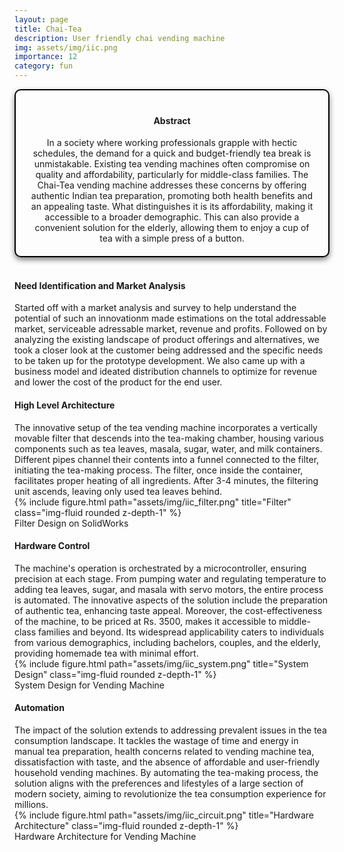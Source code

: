 ```yaml
---
layout: page
title: Chai-Tea
description: User friendly chai vending machine
img: assets/img/iic.png
importance: 12
category: fun
---
```



<head>
    <meta charset="UTF-8">
    <meta name="viewport" content="width=device-width, initial-scale=1.0">
    <style>
        .info-box {
            border: 2px solid #000000; /* Border color */
            padding: 20px; /* Padding inside the box */
            border-radius: 10px; /* Rounded corners */
            box-shadow: 0 4px 8px rgba(0, 0, 0, 0.5); /* Box shadow for a subtle lift */
            max-width: 800px; /* Maximum width of the box */
            text-align: center;
        }
        .info-box p {
            margin: 0; /* Remove default margin for better spacing */
        }
    </style>
</head>

<div class="info-box">
 <h4><b>Abstract</b></h4>
<p>
In a society where working professionals grapple with hectic schedules, the demand for a quick and budget-friendly tea break is unmistakable. Existing tea vending machines often compromise on quality and affordability, particularly for middle-class families. The Chai-Tea vending machine addresses these concerns by offering authentic Indian tea preparation, promoting both health benefits and an appealing taste. What distinguishes it is its affordability, making it accessible to a broader demographic. This can also provide a convenient solution for the elderly, allowing them to enjoy a cup of tea with a simple press of a button. 
</p></div> 
<br>


<h4>Need Identification and Market Analysis</h4>
Started off with a market analysis and survey to help understand the potential of such an innovationm made estimations on the total addressable market, serviceable adressable market, revenue and profits. Followed on by analyzing the existing landscape of product offerings and alternatives, we took a closer look at the customer being addressed and the specific needs to be taken up for the prototype development. We also came up with a business model and ideated distribution channels to optimize for revenue and lower the cost of the product for the end user. 

<h4>High Level Architecture</h4>
The innovative setup of the tea vending machine incorporates a vertically movable filter that descends into the tea-making chamber, housing various components such as tea leaves, masala, sugar, water, and milk containers. Different pipes channel their contents into a funnel connected to the filter, initiating the tea-making process. The filter, once inside the container, facilitates proper heating of all ingredients. After 3-4 minutes, the filtering unit ascends, leaving only used tea leaves behind.

<div class="row justify-content-sm-center">
    <div class="col-sm mt-3 mt-md-0">
        {% include figure.html path="assets/img/iic_filter.png" title="Filter" class="img-fluid rounded z-depth-1" %}
    </div>
</div>
<div class="caption">
   Filter Design on SolidWorks
</div>

<h4>Hardware Control</h4>
The machine's operation is orchestrated by a microcontroller, ensuring precision at each stage. From pumping water and regulating temperature to adding tea leaves, sugar, and masala with servo motors, the entire process is automated. The innovative aspects of the solution include the preparation of authentic tea, enhancing taste appeal. Moreover, the cost-effectiveness of the machine, to be priced at Rs. 3500, makes it accessible to middle-class families and beyond. Its widespread applicability caters to individuals from various demographics, including bachelors, couples, and the elderly, providing homemade tea with minimal effort.

<div class="row justify-content-sm-center">
    <div class="col-sm mt-3 mt-md-0">
        {% include figure.html path="assets/img/iic_system.png" title="System Design" class="img-fluid rounded z-depth-1" %}
    </div>
</div>
<div class="caption">
   System Design for Vending Machine
</div>

<h4>Automation</h4>
The impact of the solution extends to addressing prevalent issues in the tea consumption landscape. It tackles the wastage of time and energy in manual tea preparation, health concerns related to vending machine tea, dissatisfaction with taste, and the absence of affordable and user-friendly household vending machines. By automating the tea-making process, the solution aligns with the preferences and lifestyles of a large section of modern society, aiming to revolutionize the tea consumption experience for millions.

<div class="row justify-content-sm-center">
    <div class="col-sm mt-3 mt-md-0">
        {% include figure.html path="assets/img/iic_circuit.png" title="Hardware Architecture" class="img-fluid rounded z-depth-1" %}
    </div>
</div>
<div class="caption">
   Hardware Architecture for Vending Machine
</div>